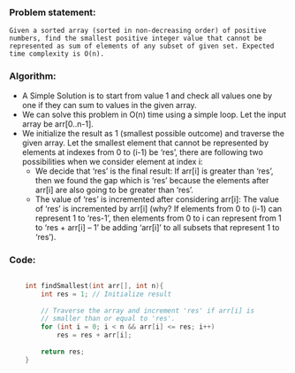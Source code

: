 ### Problem statement: 

    Given a sorted array (sorted in non-decreasing order) of positive numbers, find the smallest positive integer value that cannot be represented as sum of elements of any subset of given set. Expected time complexity is O(n).

### Algorithm:

- A Simple Solution is to start from value 1 and check all values one by one if they can sum to values in the given array.
- We can solve this problem in O(n) time using a simple loop. Let the input array be arr[0..n-1]. 
- We initialize the result as 1 (smallest possible outcome) and traverse the given array. Let the smallest element that cannot be represented by elements at indexes from 0 to (i-1) be ‘res’, there are following two possibilities when we consider element at index i:
  - We decide that ‘res’ is the final result: If arr[i] is greater than ‘res’, then we found the gap which is ‘res’ because the elements after arr[i] are also going to be greater than ‘res’.
  - The value of ‘res’ is incremented after considering arr[i]: The value of ‘res’ is incremented by arr[i] (why? If elements from 0 to (i-1) can represent 1 to ‘res-1’, then elements from 0 to i can represent from 1 to ‘res + arr[i] – 1’ be adding ‘arr[i]’ to all subsets that represent 1 to ‘res’).


### Code:

``` cpp

    int findSmallest(int arr[], int n){ 
        int res = 1; // Initialize result 
        
        // Traverse the array and increment 'res' if arr[i] is 
        // smaller than or equal to 'res'. 
        for (int i = 0; i < n && arr[i] <= res; i++) 
            res = res + arr[i]; 
        
        return res; 
    }

```